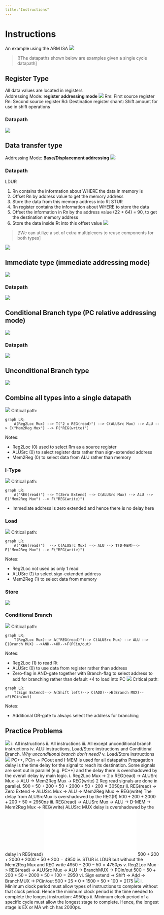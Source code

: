 ```yaml
---
title:"Instructions"
---
```

# Instructions
An example using the ARM ISA
![](https://i.imgur.com/fTodwdd.png)
> [!The datapaths shown below are examples given a single cycle datapath]
## Register Type 
All data values are located in registers  
Addressing Mode: __register addressing mode__
![](https://i.imgur.com/dGc0feL.png)
Rm: First source register
Rn: Second source register
Rd: Destination register
shamt: Shift amount for use in shift operations
### Datapath
![](https://i.imgur.com/Ce5IY8W.png)
## Data transfer type
Addressing Mode: __Base/Displacement addressing__
![](https://i.imgur.com/k1DenbQ.png)
### Datapath
LDUR
1. Rn contains the information about WHERE the data in memory is
2. Offset Rn by address value  to get the memory address
3. Store the data from this memory address into Rt
STUR
1. Rn register contains the information about WHERE to store the data
2. Offset the information in Rn by the address value (22 + 64) = 90, to get the destination memory address
3. Store the data inside Rt into this offset value
![](https://i.imgur.com/MPo89Vv.png)
> [!We can utilize a set of extra multiplexers to reuse components for both types]
> 
![](https://i.imgur.com/POeSnMZ.png)
## Immediate type (immediate addressing mode)
![](https://i.imgur.com/XBcUWz2.png)
### Datapath
![](https://i.imgur.com/m6rHt3u.png)
## Conditional Branch type (PC relative addressing mode)
![](https://i.imgur.com/cL7BQNZ.png)
### Datapath
![](https://i.imgur.com/e3nbpwz.png)
## Unconditional Branch type
![](https://i.imgur.com/clXQze5.png)
## Combine all types into a single datapath
![](https://i.imgur.com/Wmjc1KN.png)
Critical path:
```mermaid
graph LR;
	A(Reg2Loc Mux) --> T("2 x REG(read)") --> C(ALUSrc Mux) --> ALU --> E("Mem2Reg Mux") --> F("REG(write)")
```
Notes:
- Reg2Loc (0) used to select Rm as a source register
- ALUSrc (0) to select register data rather than sign-extended address
- Mem2Reg (0) to select data from ALU rather than memory
### I-Type
![](https://i.imgur.com/MGZnj1s.png)
Critical path: 
```mermaid
graph LR;
	A("REG(read)") --> T(Zero Extend) --> C(ALUSrc Mux) --> ALU --> E("Mem2Reg Mux") --> F("REG(write)")
```
- Immediate address is zero extended and hence there is no delay here
### Load
![](https://i.imgur.com/yaQJzIZ.png)
Critical path: 
```mermaid
graph LR;
	A("REG(read)")  --> C(ALUSrc Mux) --> ALU --> T(D-MEM)--> E("Mem2Reg Mux") --> F("REG(write)")
```
Notes:
- Reg2Loc not used as only 1 read
- ALUSrc (1) to select  sign-extended address
- Mem2Reg (1) to select data from memory
### Store
![](https://i.imgur.com/HUHMwJN.png)
### Conditional Branch
![](https://i.imgur.com/PLmtZJS.png)
Critical path:
```mermaid
graph LR;
	T(Reg2Loc Mux)--> A("REG(read)")--> C(ALUSrc Mux) --> ALU -->  E(Branch MUX) -->AND-->OR-->F(PCin/out)
```
Notes:
- Reg2Loc (1) to read Rt
- ALUSrc (0) to use data from register rather than address
- Zero-flag in AND-gate together with Branch-flag to select address to add for branching rather than default +4 to load into PC
![](https://i.imgur.com/FZM5SNF.png)
Critical path:
```mermaid
graph LR;
	T(Sign Extend)--> A(Shift left)--> C(ADD)-->E(Branch MUX)-->F(PCin/out)
```
Notes:
- Additional OR-gate to always select the address for branching
## Practice Problems
![](https://i.imgur.com/YdSUUkp.png)
i. All instructions
ii. All instructions
iii. All except unconditional branch instructions
iv. ALU instructions, Load/Store instructions and Conditional Branch. _Why unconditional branch don't need?_
v. Load/Store instructions
![](https://i.imgur.com/fyYJqgz.png)
PC++, PCin -> PCout and I-MEM is used for all datapaths
Propagation delay is the time delay for the signal to reach its destination.
Some signals are sent out in parallel (e.g. PC++) and the delay there is overshadowed by the overall delay by main logic.
i.
Reg2Loc Mux -> 2 x REG(read) -> ALUSrc Mux -> ALU -> Mem2Reg Mux -> REG(write)
2 Reg read signals are done in parallel.
$500+50+200+50+2000+50+200=3050ps$
ii.
REG(read) -> Zero Extend -> ALUSrc Mux -> ALU -> Mem2Reg Mux -> REG(write)
The delay from ALUSrcMux is overshadowed by the REG(R)
$500+200+2000+200+50=2950ps$
iii.
REG(read) -> ALUSrc Mux -> ALU -> D-MEM -> Mem2Reg Mux -> REG(write)
ALUSrc MUX delay is overshadowed by the delay in REG(read)
![Drawing 2022-08-29 15.35.16.excalidraw](Excalidraw/Drawing%202022-08-29%2015.35.16.excalidraw.md)
$500+200+2000+2000+50+200=4950$
iv.
STUR is LDUR but without the Mem2Reg Mux and REG write
$4950-200-50=4750ps$
v.
Reg2Loc Mux -> REG(read) -> ALUSrc Mux -> ALU -> BranchMUX -> PCin/out
$500+50+200+50+2000+50+100=2950$
vi.
Sign extend -> Shift -> Add -> BranchMUX -> PCin/out
$500+25+0+1500+50+100=2175$
![](https://i.imgur.com/cdmzkTj.png)
i. 
Minimum clock period must allow types of instructions to complete without that clock period.
Hence the minimum clock period is the time needed to complete the longest instruction: 4950ps
ii.
Minimum clock period of a specific cycle must allow the longest stage to complete. Hence, the longest stage is EX or MA which has 2000ps.
